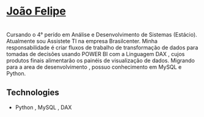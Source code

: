 # <a href="mailto:joaobarreto4763@gmail.com">João Felipe</a> 
 
<br>
Cursando o 4° perído em Análise e Desenvolvimento de Sistemas (Estácio). Atualmente sou Assistete TI na empresa Brasilcenter. Minha responsabilidade é criar fluxos de trabalho de transformação de dados para tomadas de decisões usando POWER BI com a Linguagem DAX , cujos produtos finais alimentarão os painéis de visualização de dados. Migrando para a area de desenvolvimento , possuo conhecimento em MySQL e Python. 
<br>

## Technologies
- Python , MySQL , DAX


</div>
 
